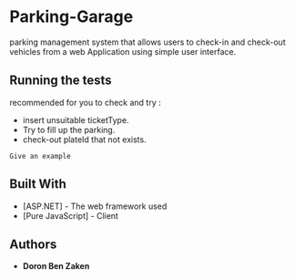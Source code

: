 # Parking-Garage

parking management system that allows users to
check-in and check-out vehicles from a web Application
using simple user interface.

## Running the tests

recommended for you to check and try :
* insert unsuitable ticketType.
* Try to fill up the parking.
* check-out plateId that not exists.

```
Give an example
```
## Built With

* [ASP.NET] - The web framework used
* [Pure JavaScript] - Client

## Authors

* **Doron Ben Zaken**
